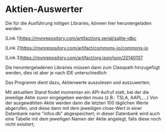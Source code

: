 <h1>Aktien-Auswerter</h1>

Die für die Ausführung nötigen Libraries, können hier heruntergeladen werden:

[Link 1]https://mvnrepository.com/artifact/org.xerial/sqlite-jdbc

[Link 2]https://mvnrepository.com/artifact/commons-io/commons-io

[Link 3]https://mvnrepository.com/artifact/org.json/json/20140107

Die heruntergeladenen Libraries müssen dann zum Classpath hinzugefügt werden, dies ist aber je nach IDE unterschiedlich

Das Programm dient dazu, Aktienwerte auszulesen und auszuwerten;

Mit aktuellem Stand findet momentan ein API-Aufruf statt, bei der die jeweilige Aktie zuvor eingegeben werden muss (z.B.: TSLA, AAPL,...) 
Von der ausgewählten Aktie werden dann die letzten 100 täglichen Werte abgerufen, und diese dann mit dem jeweiligen close-Wert in einer Datenbank
name "infos.db" abgespeichert; in dieser Datenbank wird auch eine Tabelle mit dem jeweiligen Namen der Aktie angelegt, falls diese noch nicht existiert;
